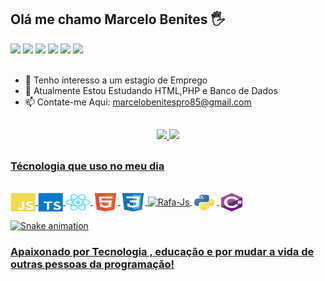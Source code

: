 ## Olá me chamo Marcelo Benites 🖐

<div> 
  <a href="https://www.youtube.com/channel/UC8hI2Gzz-_mDQtC1ejC4EFw" target="_blank"><img src="https://img.shields.io/badge/YouTube-FF0000?style=for-the-badge&logo=youtube&logoColor=white" target="_blank"></a>
  <a href="https://instagram.com/eusoumarcelobenites" target="_blank"><img src="https://img.shields.io/badge/-Instagram-%23E4405F?style=for-the-badge&logo=instagram&logoColor=white" target="_blank"></a>
 	<a href="https://api.whatsapp.com/send?phone=5551995404710&text=Ol%C3%A1%20tudo%20bem%20sou%20Marcelo%20Benites%20Em%20que%20posso%20te%20Ajudar%3F%3F" target="_blank"><img src="https://img.shields.io/badge/WhatsApp-25D366?style=for-the-badge&logo=whatsapp&logoColor=white"></a>
 <a href="https://discord.com/channels/959492007812800572/959492008261582930" target="_blank"><img src="https://img.shields.io/badge/Discord-7289DA?style=for-the-badge&logo=discord&logoColor=white" target="_blank"></a> 
  <a href = "mailto:marcelobenitespro85@gmail.com"><img src="https://img.shields.io/badge/-Gmail-%23333?style=for-the-badge&logo=gmail&logoColor=white" target="_blank"></a>
  <a href="https://www.linkedin.com/in/marcelo-benites-2a2893168/" target="_blank"><img src="https://img.shields.io/badge/-LinkedIn-%230077B5?style=for-the-badge&logo=linkedin&logoColor=white" target="_blank"></a> 
</div><br/>

- 👀 Tenho interesso a um estagio de Emprego
- 🌱 Atualmente Estou Estudando HTML,PHP e Banco de Dados
- 📫 Contate-me Aqui: marcelobenitespro85@gmail.com

##

<div align="center">
  <a href="https://github.com/MarceloBenitesPro">
  <img height="180em" src="https://github-readme-stats.vercel.app/api?username=MarceloBenitesPro&show_icons=true&theme=dracula&include_all_commits=true&count_private=true"/>
  <img height="180em" src="https://github-readme-stats.vercel.app/api/top-langs/?username=MarceloBenitesPro&layout=compact&langs_count=7&theme=dracula"/>
</div>
  
  ##
  
   <h3>Técnologia que uso no meu dia</h3>
  
  <div style="display: inline_block"><br>
   
   
  <img align="center" alt="Rafa-Js" height="30" width="40" src="https://raw.githubusercontent.com/devicons/devicon/master/icons/javascript/javascript-plain.svg">
  <img align="center" alt="Rafa-Ts" height="30" width="40" src="https://raw.githubusercontent.com/devicons/devicon/master/icons/typescript/typescript-plain.svg">
  <img align="center" alt="Rafa-React" height="30" width="40" src="https://raw.githubusercontent.com/devicons/devicon/master/icons/react/react-original.svg">
  <img align="center" alt="Rafa-HTML" height="30" width="40" src="https://raw.githubusercontent.com/devicons/devicon/master/icons/html5/html5-original.svg">
  <img align="center" alt="Rafa-CSS" height="30" width="40" src="https://raw.githubusercontent.com/devicons/devicon/master/icons/css3/css3-original.svg">
  <img align="center" alt="Rafa-Js" height="30" width="40" src="https://cdn.jsdelivr.net/gh/devicons/devicon/icons/php/php-original.svg" />  
  <img align="center" alt="Rafa-Python" height="30" width="40" src="https://raw.githubusercontent.com/devicons/devicon/master/icons/python/python-original.svg">
  <img align="center" alt="Rafa-Csharp" height="30" width="40" src="https://raw.githubusercontent.com/devicons/devicon/master/icons/csharp/csharp-original.svg">
 </div>
  
 
<div> 
  
  ![Snake animation](https://github.com/MarceloBenitesPro/MarceloBenitesPro/blob/output/github-contribution-grid-snake.svg)
 
</div>
  
  <h3>Apaixonado por Tecnologia , educação e por mudar a vida de outras pessoas da programação!</h3>
